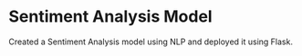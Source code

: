 # Sentiment Analysis Model
 Created a Sentiment Analysis model using NLP and deployed it using Flask.
